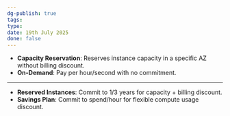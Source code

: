 ```yaml
---
dg-publish: true
tags: 
type: 
date: 19th July 2025
done: false
---
```


- **Capacity Reservation**: Reserves instance capacity in a specific AZ without billing discount.
- **On-Demand**: Pay per hour/second with no commitment.
---
- **Reserved Instances**: Commit to 1/3 years for capacity + billing discount.
- **Savings Plan**: Commit to spend/hour for flexible compute usage discount.